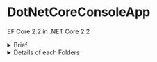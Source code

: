 # DotNetCoreConsoleApp
EF Core 2.2 in .NET Core 2.2

<details>         
<summary> Brief </summary>
<p>This console app fetches the record from the existing database 'Practice' and table 'Student'.
This is the example of the code first approach of the EF Core.

This console app contains below folders
1. Data
2. Models
3. Services
</p>
</details>

<details>
<summary> Details of each Folders</summary>
<p>
  <details>
<summary> 1. Data </summary>
    <p>
This folder contains the below two classes:

### a. DBContext.cs
Provides below things:
i. Connection strings
ii. Connection to the SQL Sever Database
iii. This class reads the Model(s) i.e. Student from the assemblies dynamically and creates the models in the database if not available.

### b. Repository.cs
Provides below things
i. This class is generic class for all the available entities i.e. Models (for eg. Student)
ii. This will provides the data access to the table i.e. Student
</P>
</details>

<details>
<summary> 2. Models</summary>
  <p>
This folder contains the blelow two classes:
# a. Student.cs
This is the model for the student entity to the database.

### b. StudentMap.cs
This class contains the configuration to map the Model 'Student' with the 'Student' table in the database.
</P>
</details>

<details>
<summary> 3. Services </summary>
  <p>
This folder contains the blelow one class:

### a. GenericService.cs
This class contains two methods:
i. ExecuteWithResult()
This establishes the connection with the database and captures the exception and logs to the exception to the console if it fails to connect to the database.
If Connection success, then it will returns the repository to the particular entity i.e. Student.

ii. GetList<T>()
Generic method to fetch record from the particular repository of the Model 'T'.
  </p>
  </details>
</p>
</details>
